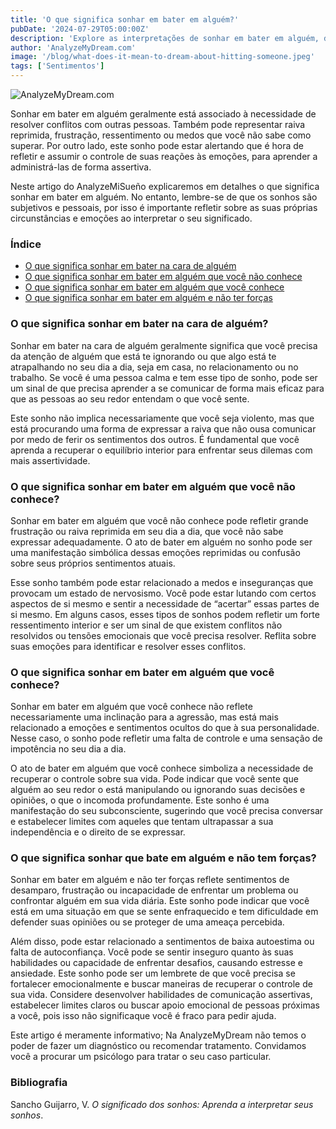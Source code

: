```yaml
---
title: 'O que significa sonhar em bater em alguém?'
pubDate: '2024-07-29T05:00:00Z'
description: 'Explore as interpretações de sonhar em bater em alguém, desde a necessidade de resolver conflitos até o gerenciamento de emoções.'
author: 'AnalyzeMyDream.com'
image: '/blog/what-does-it-mean-to-dream-about-hitting-someone.jpeg'
tags: ['Sentimentos']
---
```


![AnalyzeMyDream.com](/blog/what-does-it-mean-to-dream-about-hitting-someone.jpeg)

Sonhar em bater em alguém geralmente está associado à necessidade de resolver conflitos com outras pessoas. Também pode representar raiva reprimida, frustração, ressentimento ou medos que você não sabe como superar. Por outro lado, este sonho pode estar alertando que é hora de refletir e assumir o controle de suas reações às emoções, para aprender a administrá-las de forma assertiva.

Neste artigo do AnalyzeMiSueño explicaremos em detalhes o que significa sonhar em bater em alguém. No entanto, lembre-se de que os sonhos são subjetivos e pessoais, por isso é importante refletir sobre as suas próprias circunstâncias e emoções ao interpretar o seu significado.

### Índice

- [O que significa sonhar em bater na cara de alguém](#o-que-significa-sonhar-em-bater-na-cara-de-alguém)
- [O que significa sonhar em bater em alguém que você não conhece](#o-que-significa-sonhar-em-bater-em-alguém-desconhecido)
- [O que significa sonhar em bater em alguém que você conhece](#o-que-significa-sonhar-em-bater-em-alguém-que-conhece)
- [O que significa sonhar em bater em alguém e não ter forças](#o-que-significa-sonhar-em-bater-em-alguém-e-não-ter-força)

### O que significa sonhar em bater na cara de alguém?

Sonhar em bater na cara de alguém geralmente significa que você precisa da atenção de alguém que está te ignorando ou que algo está te atrapalhando no seu dia a dia, seja em casa, no relacionamento ou no trabalho. Se você é uma pessoa calma e tem esse tipo de sonho, pode ser um sinal de que precisa aprender a se comunicar de forma mais eficaz para que as pessoas ao seu redor entendam o que você sente.

Este sonho não implica necessariamente que você seja violento, mas que está procurando uma forma de expressar a raiva que não ousa comunicar por medo de ferir os sentimentos dos outros. É fundamental que você aprenda a recuperar o equilíbrio interior para enfrentar seus dilemas com mais assertividade.

### O que significa sonhar em bater em alguém que você não conhece?

Sonhar em bater em alguém que você não conhece pode refletir grande frustração ou raiva reprimida em seu dia a dia, que você não sabe expressar adequadamente. O ato de bater em alguém no sonho pode ser uma manifestação simbólica dessas emoções reprimidas ou confusão sobre seus próprios sentimentos atuais.

Esse sonho também pode estar relacionado a medos e inseguranças que provocam um estado de nervosismo. Você pode estar lutando com certos aspectos de si mesmo e sentir a necessidade de “acertar” essas partes de si mesmo. Em alguns casos, esses tipos de sonhos podem refletir um forte ressentimento interior e ser um sinal de que existem conflitos não resolvidos ou tensões emocionais que você precisa resolver. Reflita sobre suas emoções para identificar e resolver esses conflitos.

### O que significa sonhar em bater em alguém que você conhece?

Sonhar em bater em alguém que você conhece não reflete necessariamente uma inclinação para a agressão, mas está mais relacionado a emoções e sentimentos ocultos do que à sua personalidade. Nesse caso, o sonho pode refletir uma falta de controle e uma sensação de impotência no seu dia a dia.

O ato de bater em alguém que você conhece simboliza a necessidade de recuperar o controle sobre sua vida. Pode indicar que você sente que alguém ao seu redor o está manipulando ou ignorando suas decisões e opiniões, o que o incomoda profundamente. Este sonho é uma manifestação do seu subconsciente, sugerindo que você precisa conversar e estabelecer limites com aqueles que tentam ultrapassar a sua independência e o direito de se expressar. 

### O que significa sonhar que bate em alguém e não tem forças?

Sonhar em bater em alguém e não ter forças reflete sentimentos de desamparo, frustração ou incapacidade de enfrentar um problema ou confrontar alguém em sua vida diária. Este sonho pode indicar que você está em uma situação em que se sente enfraquecido e tem dificuldade em defender suas opiniões ou se proteger de uma ameaça percebida.

Além disso, pode estar relacionado a sentimentos de baixa autoestima ou falta de autoconfiança. Você pode se sentir inseguro quanto às suas habilidades ou capacidade de enfrentar desafios, causando estresse e ansiedade. Este sonho pode ser um lembrete de que você precisa se fortalecer emocionalmente e buscar maneiras de recuperar o controle de sua vida. Considere desenvolver habilidades de comunicação assertivas, estabelecer limites claros ou buscar apoio emocional de pessoas próximas a você, pois isso não significaque você é fraco para pedir ajuda.

Este artigo é meramente informativo; Na AnalyzeMyDream não temos o poder de fazer um diagnóstico ou recomendar tratamento. Convidamos você a procurar um psicólogo para tratar o seu caso particular.

### Bibliografia

Sancho Guijarro, V. *O significado dos sonhos: Aprenda a interpretar seus sonhos*.